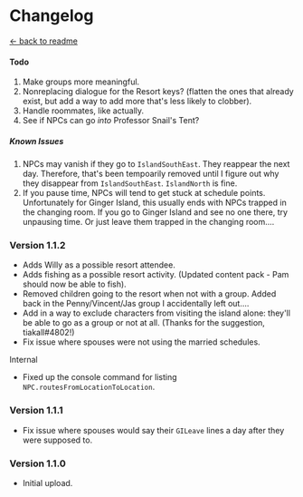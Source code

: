 ﻿Changelog
===================

[← back to readme](../../README.md)

#### Todo

1. Make groups more meaningful.
2. Nonreplacing dialogue for the Resort keys? (flatten the ones that already exist, but add a way to add more that's less likely to clobber).
3. Handle roommates, like actually.
4. See if NPCs can go *into* Professor Snail's Tent?
<!-- Move this mod's scheduler earlier so I can add in CP tokens. (so OnDayStarted or before?). Sadly, this is not feasible because CustomNPCExclusions expects the island schedules to be generated *after* CP is done updating tokens, and I would need to move it *before*. Would be a compat nightmare. see: https://github.com/Esca-MMC/CustomNPCExclusions/blob/master/CustomNPCExclusions/HarmonyPatch_IslandVisit.cs -->
<!-- Finish the locations console command: https://docs.microsoft.com/en-us/windows/console/console-virtual-terminal-sequences to add bold -->
<!-- More schedule debugging tools: get arbitrary schedule from X day? -->
<!-- Telephone: Rig the phone code so Pam will *tell you* if she's headed to the Island. -->
<!-- Figure out why Emily dances *in* the changing room? -->

##### Known Issues

1. NPCs may vanish if they go to `IslandSouthEast`. They reappear the next day. Therefore, that's been tempoarily removed until I figure out why they disappear from `IslandSouthEast`. `IslandNorth` is fine.
2. If you pause time, NPCs will tend to get stuck at schedule points. Unfortunately for Ginger Island, this usually ends with NPCs trapped in the changing room. If you go to Ginger Island and see no one there, try unpausing time. Or just leave them trapped in the changing room....

### Version 1.1.2

* Adds Willy as a possible resort attendee.
* Adds fishing as a possible resort activity. (Updated content pack - Pam should now be able to fish).
* Removed children going to the resort when not with a group. Added back in the Penny/Vincent/Jas group I accidentally left out....
* Add in a way to exclude characters from visiting the island alone: they'll be able to go as a group or not at all. (Thanks for the suggestion, tiakall#4802!)
* Fix issue where spouses were not using the married schedules.

Internal
* Fixed up the console command for listing `NPC.routesFromLocationToLocation`.

### Version 1.1.1

* Fix issue where spouses would say their `GILeave` lines a day after they were supposed to.

### Version 1.1.0

* Initial upload.